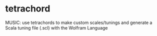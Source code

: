 # tetrachord
MUSIC: use tetrachords to make custom scales/tunings and generate a Scala tuning file (.scl) with the Wolfram Language 
